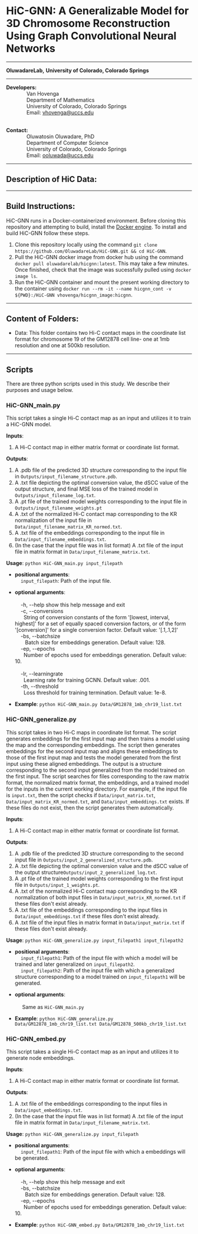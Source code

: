 # HiC-GNN: A Generalizable Model for 3D Chromosome Reconstruction Using Graph Convolutional Neural Networks
------------------------------------------------------------------------------------------------------------------------------------
**OluwadareLab,**
**University of Colorado, Colorado Springs**

----------------------------------------------------------------------
**Developers:** <br />
		 &nbsp;&nbsp;&nbsp;&nbsp;&nbsp;&nbsp;&nbsp;&nbsp;&nbsp;&nbsp;&nbsp;&nbsp;&nbsp;&nbsp;Van Hovenga<br />
		 &nbsp;&nbsp;&nbsp;&nbsp;&nbsp;&nbsp;&nbsp;&nbsp;&nbsp;&nbsp;&nbsp;&nbsp;&nbsp;&nbsp;Department of Mathematics <br />
		 &nbsp;&nbsp;&nbsp;&nbsp;&nbsp;&nbsp;&nbsp;&nbsp;&nbsp;&nbsp;&nbsp;&nbsp;&nbsp;&nbsp;University of Colorado, Colorado Springs <br />
		 &nbsp;&nbsp;&nbsp;&nbsp;&nbsp;&nbsp;&nbsp;&nbsp;&nbsp;&nbsp;&nbsp;&nbsp;&nbsp;&nbsp;Email: vhovenga@uccs.edu <br /><br />

**Contact:** <br />
		 &nbsp;&nbsp;&nbsp;&nbsp;&nbsp;&nbsp;&nbsp;&nbsp;&nbsp;&nbsp;&nbsp;&nbsp;&nbsp;&nbsp;Oluwatosin Oluwadare, PhD <br />
		 &nbsp;&nbsp;&nbsp;&nbsp;&nbsp;&nbsp;&nbsp;&nbsp;&nbsp;&nbsp;&nbsp;&nbsp;&nbsp;&nbsp;Department of Computer Science <br />
		 &nbsp;&nbsp;&nbsp;&nbsp;&nbsp;&nbsp;&nbsp;&nbsp;&nbsp;&nbsp;&nbsp;&nbsp;&nbsp;&nbsp;University of Colorado, Colorado Springs <br />
		 &nbsp;&nbsp;&nbsp;&nbsp;&nbsp;&nbsp;&nbsp;&nbsp;&nbsp;&nbsp;&nbsp;&nbsp;&nbsp;&nbsp;Email: ooluwada@uccs.edu 
 
 --------------------------------------------------------------------	
## **Description of HiC Data**:
--------------------------------------------------------------------	
## **Build Instructions:**
HiC-GNN runs in a Docker-containerized environment. Before cloning this repository and attempting to build, install the [Docker engine](https://docs.docker.com/engine/install/). To install and build HiC-GNN follow these steps.

1. Clone this repository locally using the command ``git clone https://github.com/OluwadareLab/HiC-GNN.git && cd HiC-GNN``. 
2. Pull the HiC-GNN docker image from docker hub using the command ``docker pull oluwadarelab/hicgnn:latest``. This may take a few minutes. Once finished, check that the image was sucessfully pulled using ``docker image ls``.
3. Run the HiC-GNN container and mount the present working directory to the container using ``docker run --rm -it --name hicgnn_cont -v ${PWD}:/HiC-GNN vhovenga/hicgnn_image:hicgnn``. 

--------------------------------------------------------------------	
## **Content of Folders:**
- Data: This folder contains two Hi-C contact maps in the coordinate list format for chromosome 19 of the GM12878 cell line- one at 1mb resolution and one at 500kb resolution. 

--------------------------------------------------------------------	
## **Scripts**

There are three python scripts used in this study. We describe their purposes and usage below.

### HiC-GNN_main.py
This script takes a single Hi-C contact map as an input and utilizes it to train a HiC-GNN model. 

**Inputs**: 
1. A Hi-C contact map in either matrix format or coordinate list format.

**Outputs**: 
1. A .pdb file of the predicted 3D structure corresponding to the input file in ```Outputs/input_filename_structure.pdb```.
2. A .txt file depicting the optimal conversion value, the dSCC value of the output structure, and final MSE loss of the trained model in ```Outputs/input_filename_log.txt```.
3. A .pt file of the trained model weights corresponding to the input file in ```Outputs/input_filename_weights.pt```
4. A .txt of the normalized Hi-C contact map corresponding to the KR normalization of the input file in ```Data/input_filename_matrix_KR_normed.txt```.
5. A .txt file of the embeddings corresponding to the input file in ```Data/input_filename_embeddings.txt```. 
6. (In the case that the input file was in list format) A .txt file of the input file in matrix format in ```Data/input_filename_matrix.txt```.

**Usage**: ```python HiC-GNN_main.py input_filepath```

* **positional arguments**: <br />
&nbsp;&nbsp;&nbsp;&nbsp;```input_filepath```: Path of the input file. <br />

* **optional arguments**: <br />	
	&nbsp;&nbsp;&nbsp;&nbsp;-h, --help  show this help message and exit<br />
	&nbsp;&nbsp;&nbsp;&nbsp;-c, --conversions <br />
		&nbsp;&nbsp;&nbsp;&nbsp;&nbsp;&nbsp;String of conversion constants of the form '[lowest, interval, highest]' for a set of equally spaced conversion factors, or of the form '[conversion]' for a single conversion factor. Default value: '[.1,.1,2]' <br />
	&nbsp;&nbsp;&nbsp;&nbsp;-bs, --batchsize <br />
		&nbsp;&nbsp;&nbsp;&nbsp;&nbsp;&nbsp; Batch size for embeddings generation. Default value: 128. <br />
	&nbsp;&nbsp;&nbsp;&nbsp;-ep, --epochs <br />
		&nbsp;&nbsp;&nbsp;&nbsp;&nbsp;&nbsp;Number of epochs used for embeddings generation. Default value: 10. <br />	
	&nbsp;&nbsp;&nbsp;&nbsp;-lr, --learningrate <br />
		&nbsp;&nbsp;&nbsp;&nbsp;&nbsp;&nbsp;Learning rate for training GCNN. Default value: .001. <br />
	&nbsp;&nbsp;&nbsp;&nbsp;-th, --threshold <br />
		&nbsp;&nbsp;&nbsp;&nbsp;&nbsp;&nbsp;Loss threshold for training termination. Default value: 1e-8. <br />
    
* **Example**: ```python HiC-GNN_main.py Data/GM12878_1mb_chr19_list.txt```

### HiC-GNN_generalize.py
This script takes in two Hi-C maps in coordinate list format. The script generates embeddings for the first input map and then trains a model using the map and the corresponding embeddings. The script then generates embeddings for the second input map and aligns these embeddings to those of the first input map and tests the model generated from the first input using these aligned embeddings. The output is a structure corresponding to the second input generalized from the model trained on the first input. The script searches for files corresponding to the raw matrix format, the normalized matrix format, the embeddings, and a trained model for the inputs in the current working directory. For example, if the input file is ```input.txt```, then the script checks if ```Data/input_matrix.txt```, ```Data/input_matrix_KR_normed.txt```, and ```Data/input_embeddings.txt``` exists. If these files do not exist, then the script generates them automatically.

**Inputs**: 
1. A Hi-C contact map in either matrix format or coordinate list format.

**Outputs**: 
1. A .pdb file of the predicted 3D structure corresponding to the second input file in ```Outputs/input_2_generalized_structure.pdb```.
2. A .txt file depicting the optimal conversion value and the dSCC value of the output structure```Outputs/input_2_generalized_log.txt```.
3. A .pt file of the trained model weights corresponding to the first input file in ```Outputs/input_1_weights.pt```.
4. A .txt of the normalized Hi-C contact map corresponding to the KR normalization of both input files in ```Data/input_matrix_KR_normed.txt``` if these files don't exist already.
5. A .txt file of the embeddings corresponding to the input files in ```Data/input_embeddings.txt``` if these files don't exist already. 
6. A .txt file of the input files in matrix format in ```Data/input_matrix.txt``` if these files don't exist already.

**Usage**: ```python HiC-GNN_generalize.py input_filepath1 input_filepath2```

* **positional arguments**: <br />
&nbsp;&nbsp;&nbsp;&nbsp;```input_filepath1```: Path of the input file with which a model will be trained and later generalized on ```input_filepath2```. <br />
&nbsp;&nbsp;&nbsp;&nbsp;```input_filepath2```: Path of the input file with which a generalized structure corresponding to a model trained on ```input_filepath1``` will be generated. <br />

* **optional arguments**: <br />	
	&nbsp;&nbsp;&nbsp;&nbsp; Same as ```HiC-GNN_main.py```
	
* **Example**: ```python HiC-GNN_generalize.py Data/GM12878_1mb_chr19_list.txt Data/GM12878_500kb_chr19_list.txt```

### HiC-GNN_embed.py
This script takes a single Hi-C contact map as an input and utilizes it to generate node embeddings. 

**Inputs**: 
1. A Hi-C contact map in either matrix format or coordinate list format.

**Outputs**: 
1. A .txt file of the embeddings corresponding to the input files in ```Data/input_embeddings.txt```.
2. (In the case that the input file was in list format) A .txt file of the input file in matrix format in ```Data/input_filename_matrix.txt```.

**Usage**: ```python HiC-GNN_generalize.py input_filepath```

* **positional arguments**: <br />
&nbsp;&nbsp;&nbsp;&nbsp;```input_filepath1```: Path of the input file with which a embeddings will be generated. <br />

* **optional arguments**: <br />	
	&nbsp;&nbsp;&nbsp;&nbsp;-h, --help  show this help message and exit<br />
	&nbsp;&nbsp;&nbsp;&nbsp;-bs, --batchsize <br />
		&nbsp;&nbsp;&nbsp;&nbsp;&nbsp;&nbsp; Batch size for embeddings generation. Default value: 128. <br />
	&nbsp;&nbsp;&nbsp;&nbsp;-ep, --epochs <br />
		&nbsp;&nbsp;&nbsp;&nbsp;&nbsp;&nbsp;Number of epochs used for embeddings generation. Default value: 10. <br />	
		
* **Example**: ```python HiC-GNN_embed.py Data/GM12878_1mb_chr19_list.txt```

